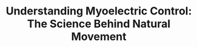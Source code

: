---
title: "Understanding Myoelectric Control: The Science Behind Natural Movement"
overview:
  - introduction: "One of the most remarkable aspects of the Dexios Hand is its myoelectric control system – technology that translates your muscle signals into prosthetic movement. But how does this seemingly magical process actually work? Let’s dive into the science behind natural prosthetic control."
content:
  - blockId: 1
    paragraph: "Every time you think about moving your hand, your brain sends electrical signals through your nervous system to your    muscles. Even when muscles are no longer connected to a limb, these electrical signals – called myoelectric signals – can still be detected and interpreted."
  - blockId: 2
    bulletExplainerWithTitle:
      title: "The Detection Process"
      bulletPointsWithDesc:
      - title: "Signal Capture"
        description: "Sensors placed on the skin detect the tiny electrical signals (measured in microvolts) generated by muscle contractions."
      - title: "Signal Processing"
        description: "Advanced algorithms filter out noise and amplify the relevant signals, distinguishing between different muscle groups and contraction patterns."
      - title: "Interpretation"
        description: "The processed signals are translated into specific commands for the prosthetic hand – open, close, adjust grip strength, or change grip pattern."
      - title: "Response"
        description: "The prosthetic responds in real-time, creating the experience of natural, intuitive control."
  - blockId: 3
    title: "The Adaptive Advantage"
    paragraph: "What makes the Dexios Hand special is its adaptive grasping capability. Traditional myoelectric prosthetics require users to consciously control every aspect of grip. Our patent-pending technology adds an intelligent layer that automatically adjusts grip strength and pattern based on:"
    bulletPoints:
      - "Object size and shape"
      - "Surface texture"
      - "Required force"
      - "User intention patterns"
  - blockId: 4
    title: "Training and Adaptation"
    paragraph: "Learning to use myoelectric control is a process that involves both the user and the technology adapting to each other:"
    sections:
    - title: "User Training"
      text: "some dummy text"
      points:
        - "Learning to generate consistent muscle signals"
        - "Developing muscle memory for different commands"
        - "Practicing coordination between thought and action"
    - title: "System Learning"
      text: "some dummy text"
      points:
        - "The Dexios Hand learns from user patterns"
        - "Adapts to individual muscle signal characteristics"
        - "Improves response accuracy over time"
  - blockId: 5
    title: "Real-World Performance"
    paragraph: "In practical terms, myoelectric control allows users to:"
    bulletPoints:
      - "Pick up delicate objects without crushing them"
      - "Maintain grip strength for extended periods"
      - "Respond quickly to changing grip requirements"
      - "Perform complex manipulation tasks"
  - blockId: 6
    title: "Overcoming Challenges"
    paragraph: "Myoelectric control isn’t without challenges:"
    bulletPointsWithDesc:
      - title: "Signal Variability"
        description: "Muscle signals can vary due to fatigue, skin conditions, or electrode placement. Our system includes adaptive algorithms that adjust to these variations."
      - title: "Cross-Talk"
        description: "Signals from different"
      - title: "Learning Curve"
        description: "Users need time to develop proficiency. Our training protocols and support systems help accelerate this process."
  - blockId: 7
    title: "The Future of Control"
    paragraph: "As we continue developing the Dexios Hand, we’re exploring advanced control methods:"
    bulletPoints:
      - "Pattern recognition for more complex commands"
      - "Sensory feedback systems"
      - "Integration with wearable technology"
      - "Machine learning for personalized adaptation"
  - blockId: 8
    title: "Beyond Technology"
    paragraph: "While the technical aspects are fascinating, the real magic happens when technology becomes transparent to the user. The goal isn’t just to create sophisticated control systems, but to restore the natural, intuitive experience of using your hand."
  - blockId: 9
    paragraph: "That’s the vision driving our work at ExoGenic – technology that doesn’t just replace function, but restores the natural human experience of movement and control."
---